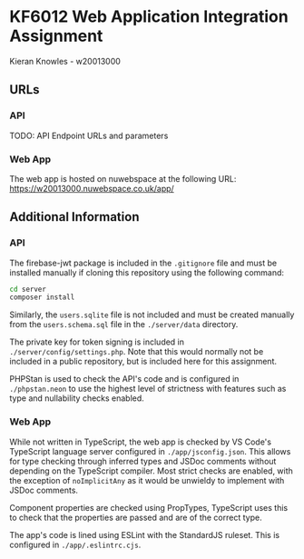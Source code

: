 # KF6012 Web Application Integration Assignment
Kieran Knowles - w20013000

## URLs

### API
TODO: API Endpoint URLs and parameters

### Web App
The web app is hosted on nuwebspace at the following URL:
https://w20013000.nuwebspace.co.uk/app/

## Additional Information

### API
The firebase-jwt package is included in the `.gitignore` file and must be installed manually if cloning this repository
using the following command:
```bash
cd server
composer install
```

Similarly, the `users.sqlite` file is not included and must be created manually from the `users.schema.sql` file in the
`./server/data` directory.

The private key for token signing is included in `./server/config/settings.php`. Note that this would normally not
be included in a public repository, but is included here for this assignment.

PHPStan is used to check the API's code and is configured in `./phpstan.neon`
to use the highest level of strictness with features such as type and nullability checks enabled.

### Web App
While not written in TypeScript, the web app is checked by VS Code's TypeScript language server configured in
`./app/jsconfig.json`. This allows for type checking through inferred types and JSDoc comments without depending on
the TypeScript compiler. Most strict checks are enabled, with the exception of `noImplicitAny` as it would be unwieldy to implement with JSDoc comments.

Component properties are checked using PropTypes, TypeScript uses this to
check that the properties are passed and are of the correct type.

The app's code is lined using ESLint with the StandardJS ruleset. This is configured in `./app/.eslintrc.cjs`.
